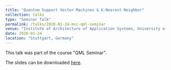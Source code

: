 ```yaml
---
title: "Quantum Support Vector Machines & K-Nearest Neighbor"
collection: talks
type: "Seminar Talk"
permalink: /talks/2020-01-24-msc-qml-seminar
venue: "Institute of Architecture of Application Systems, University of Stuttgart"
date: 2020-01-24
location: "Stuttgart, Germany"
---
```


This talk was part of the course "QML Seminar".

The slides can be downloaded [here](https://daniel-fink-de.github.io/files/2020-01-24-msc-qml-seminar.pdf).
